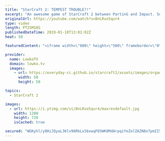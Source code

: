 ```yaml
---
title: "StarCraft 2: TEMPEST TROUBLE?!"
excerpt: "An awesome game of StarCraft 2 between PartinG and Impact. Subscribe for more videos: http://lowko.tv/youtube New ladder maps & balance changes: https://goo.gl/xhuaiN  In this match I give commentary to a professional match of Zerg vs Protoss in StarCraft 2. PartinG decides to rush out Tempests, which"
originalUrl: https://youtube.com/watch?v=BnLRxo5qur4
type: video
length: PT25M10S
publishedDateTime: 2019-01-18T13:01:02Z
heat: 50

featuredContent: "<iframe width=\"800\" height=\"500\" frameborder=\"0\" src=\"https://www.youtube.com/embed/BnLRxo5qur4\" allow=\"accelerometer; autoplay; encrypted-media; gyroscope; picture-in-picture\" allowfullscreen></iframe>"

provider:
  name: LowkoTV
  domain: lowko.tv
  images:
    - url: https://everyday-cc.github.io/starcraft2/assets/images/organizations/lowko.tv-50x50.jpg
      width: 50
      height: 50

topics:
  - StarCraft 2

images:
  - url: https://i.ytimg.com/vi/BnLRxo5qur4/maxresdefault.jpg
    width: 1280
    height: 720
    isCached: true

secured: "WGKyhl/y8HiJQyaL36lv96RbLxSbxwqFDSWK8MdArpqiYeZolZAZN8o7pmII5mgVPHlR34SU+XoRHeOzuQ3rtDz2do+vcYiRnbRlEcVqV+rzRUFJdlTCdFfHKgIyKNJN924nD7bZP0sKLAwxdwJ3wTwIeErj5ks8PscOqXkw1Rvu4j+KMy57mM0viqU3U+LEF42sjNn4pxMX/flZs2Di5ETUcHFmvZrEELI+PLQf6Hbip89Ft4OUACbAQ/E2fR6WyxTviAl+jyrGu10p0ggtCMxCq13rmPojHOX1wDDnY2OFDPTVN/CO5u2OSDGvah6rxqmV7pHzyqXpCHFtrdfK5NCE1CLe9MfVJEjsbXSmHgpmapChptWecXlVEAmFw/aaeeTooNfdZkdb+luOxMfk1TBcyUHEQyE4u9wgihh5OT0=;SHfxgOf4SlKoxJzu/d/kJA=="
---
```


